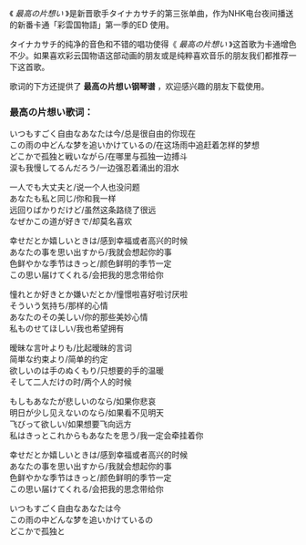 

《 _最高の片想い_ 》是新晋歌手タイナカサチ的第三张单曲，作为NHK电台夜间播送的新番卡通「彩雲国物語」第一季的ED 使用。  
  
タイナカサチ的纯净的音色和不错的唱功使得《 _最高の片想い_
》这首歌为卡通增色不少。如果喜欢彩云国物语这部动画的朋友或是纯粹喜欢音乐的朋友我们都推荐一下这首歌。  
  
歌词的下方还提供了 **最高の片想い钢琴谱** ，欢迎感兴趣的朋友下载使用。

### 最高の片想い歌词：

いつもすごく自由なあなたは今/总是很自由的你现在  
この雨の中どんな梦を追いかけているの/在这场雨中追赶着怎样的梦想  
どこかで孤独と戦いながら/在哪里与孤独一边搏斗  
涙も我慢してるんだろう/一边强忍着涌出的泪水

一人でも大丈夫と/说一个人也没问题  
あなたも私と同じ/你和我一样  
远回りばかりだけど/虽然这条路绕了很远  
なぜかこの道が好きで/却莫名喜欢

幸せだとか嬉しいときは/感到幸福或者高兴的时候  
あなたの事を思い出すから/我就会想起你的事  
色鲜やかな季节はきっと/颜色鲜明的季节一定  
この思い届けてくれる/会把我的思念带给你

憧れとか好きとか嫌いだとか/憧憬啦喜好啦讨厌啦  
そういう気持ち/那样的心情  
あなたのその美しい/你的那些美妙心情  
私ものせてほしい/我也希望拥有

暧昧な言叶よりも/比起暧昧的言词  
简単な约束より/简单的约定  
欲しいのは手のぬくもり/只想要的手的温暖  
そして二人だけの时/两个人的时候

もしもあなたが悲しいのなら/如果你悲哀  
明日が少し见えないのなら/如果看不见明天  
飞びって欲しい/如果想要飞向远方  
私はきっとこれからもあなたを思う/我一定会牵挂着你

幸せだとか嬉しいときは/感到幸福或者高兴的时候  
あなたの事を思い出すから/我就会想起你的事  
色鲜やかな季节はきっと/颜色鲜明的季节一定  
この思い届けてくれる/会把我的思念带给你

いつもすごく自由なあなたは今  
この雨の中どんな梦を追いかけているの  
どこかで孤独と

